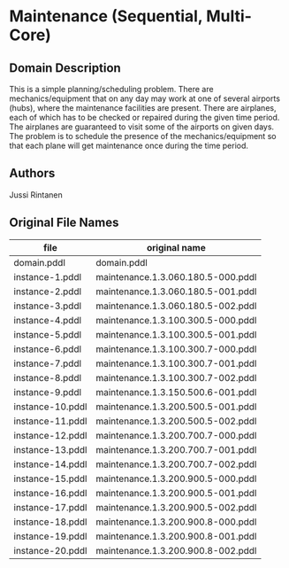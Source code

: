 # Maintenance (Sequential, Multi-Core)

## Domain Description

This is a simple planning/scheduling problem.
There are mechanics/equipment that on any day may work at one of several airports (hubs), where the maintenance facilities are present.
There are airplanes, each of which has to be checked or repaired during the given time period.
The airplanes are guaranteed to visit some of the airports on given days.
The problem is to schedule the presence of the mechanics/equipment so that each plane will get maintenance once during the time period.

## Authors

Jussi Rintanen

## Original File Names

| file             | original name                      |
|------------------|------------------------------------|
| domain.pddl      | domain.pddl                        |
| instance-1.pddl  | maintenance.1.3.060.180.5-000.pddl |
| instance-2.pddl  | maintenance.1.3.060.180.5-001.pddl |
| instance-3.pddl  | maintenance.1.3.060.180.5-002.pddl |
| instance-4.pddl  | maintenance.1.3.100.300.5-000.pddl |
| instance-5.pddl  | maintenance.1.3.100.300.5-001.pddl |
| instance-6.pddl  | maintenance.1.3.100.300.7-000.pddl |
| instance-7.pddl  | maintenance.1.3.100.300.7-001.pddl |
| instance-8.pddl  | maintenance.1.3.100.300.7-002.pddl |
| instance-9.pddl  | maintenance.1.3.150.500.6-001.pddl |
| instance-10.pddl | maintenance.1.3.200.500.5-001.pddl |
| instance-11.pddl | maintenance.1.3.200.500.5-002.pddl |
| instance-12.pddl | maintenance.1.3.200.700.7-000.pddl |
| instance-13.pddl | maintenance.1.3.200.700.7-001.pddl |
| instance-14.pddl | maintenance.1.3.200.700.7-002.pddl |
| instance-15.pddl | maintenance.1.3.200.900.5-000.pddl |
| instance-16.pddl | maintenance.1.3.200.900.5-001.pddl |
| instance-17.pddl | maintenance.1.3.200.900.5-002.pddl |
| instance-18.pddl | maintenance.1.3.200.900.8-000.pddl |
| instance-19.pddl | maintenance.1.3.200.900.8-001.pddl |
| instance-20.pddl | maintenance.1.3.200.900.8-002.pddl |
